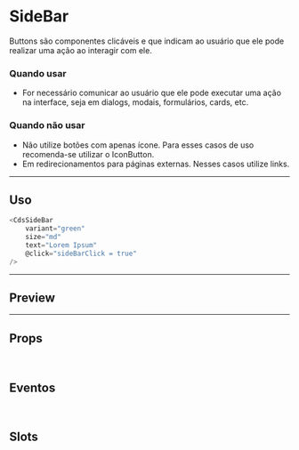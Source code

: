 # SideBar

Buttons são componentes clicáveis e que indicam ao usuário que ele pode realizar uma ação ao interagir com ele.

### Quando usar

- For necessário comunicar ao usuário que ele pode executar uma ação na interface,
  seja em dialogs, modais, formulários, cards, etc.

### Quando não usar

- Não utilize botões com apenas ícone. Para esses casos de uso recomenda-se utilizar o IconButton.
- Em redirecionamentos para páginas externas. Nesses casos utilize links.

---

## Uso

```js
<CdsSideBar
	variant="green"
	size="md"
	text="Lorem Ipsum"
	@click="sideBarClick = true"
/>
```

---

## Preview

<PreviewContainer
	:component="CdsSideBar"
	:events="cdsSideBarEvents"
/>

---

## Props

<APITable
	name="SideBar"
	section="props"
/>
<br />

## Eventos

<APITable
	name="SideBar"
	section="events"
/>
<br />

## Slots

<APITable
	name="SideBar"
	section="slots"
/>

<script setup>
import CdsSideBar from '@/components/SideBar.vue';

const cdsSideBarEvents = [
	'sideBar-click'
];
</script>
